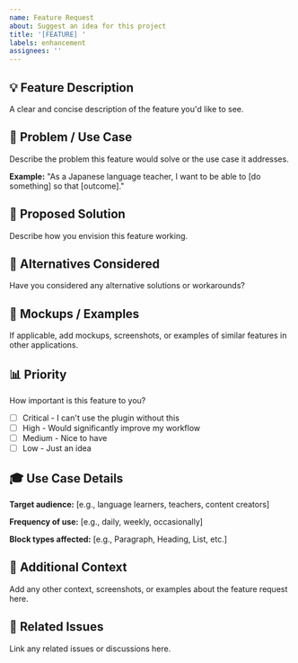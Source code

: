 ```yaml
---
name: Feature Request
about: Suggest an idea for this project
title: '[FEATURE] '
labels: enhancement
assignees: ''
---
```


## 💡 Feature Description

A clear and concise description of the feature you'd like to see.

## 🎯 Problem / Use Case

Describe the problem this feature would solve or the use case it addresses.

**Example:**
"As a Japanese language teacher, I want to be able to [do something] so that [outcome]."

## 🔧 Proposed Solution

Describe how you envision this feature working.

## 🤔 Alternatives Considered

Have you considered any alternative solutions or workarounds?

## 📸 Mockups / Examples

If applicable, add mockups, screenshots, or examples of similar features in other applications.

## 📊 Priority

How important is this feature to you?

- [ ] Critical - I can't use the plugin without this
- [ ] High - Would significantly improve my workflow
- [ ] Medium - Nice to have
- [ ] Low - Just an idea

## 🎓 Use Case Details

**Target audience:** [e.g., language learners, teachers, content creators]

**Frequency of use:** [e.g., daily, weekly, occasionally]

**Block types affected:** [e.g., Paragraph, Heading, List, etc.]

## 💬 Additional Context

Add any other context, screenshots, or examples about the feature request here.

## 🔗 Related Issues

Link any related issues or discussions here.
